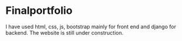 # Finalportfolio
I have used html, css, js, bootstrap mainly for front end and django for backend. The website is still under construction. 
